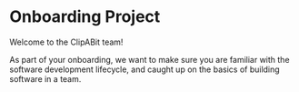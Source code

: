 # Onboarding Project
Welcome to the ClipABit team!

As part of your onboarding, we want to make sure you are familiar with the software development lifecycle, and caught up on the basics of building software in a team.
